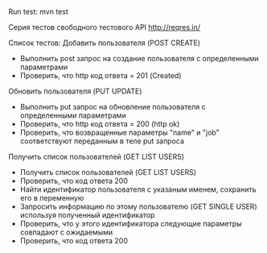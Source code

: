 Run test: mvn test  

Серия тестов свободного тестового API http://reqres.in/

Список тестов:
Добавить пользователя (POST CREATE)
- Выполнить post запрос на создание пользователя с определенными параметрами
- Проверить, что http код ответа = 201 (Created)

Обновить пользователя (PUT UPDATE)
- Выполнить put запрос на обновление пользователя с определенными параметрами
- Проверить, что http код ответа = 200 (http ok)
- Проверить, что возвращенные параметры "name" и "job" соответствуют переданным в теле put запроса

Получить список пользователей (GET LIST USERS)
- Получить список пользователей (GET LIST USERS)
- Проверить, что код ответа 200
- Найти идентификатор пользователя с указаным именем, сохранить его в переменную
- Запросить информацию по этому пользователю (GET SINGLE USER) используя полученный идентификатор
- Проверить, что у этого идентификатора следующие параметры совпадают с ожидаемыми 
- Проверить, что код ответа 200
